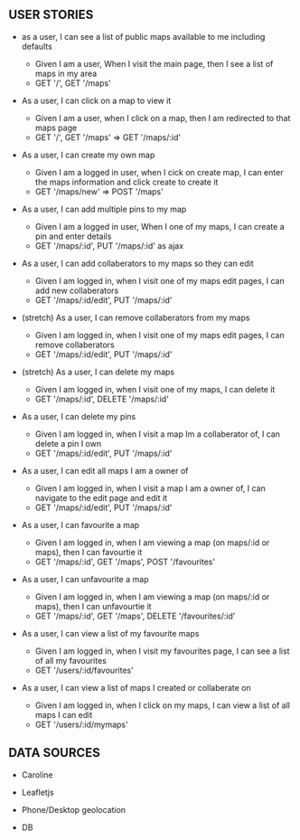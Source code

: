 ## USER STORIES

* as a user, I can see a list of public maps available to me including defaults
  * Given I am a user, When I visit the main page, then I see a list of maps in my area
  * GET '/', GET '/maps'

* As a user, I can click on a map to view it
  * Given I am a user, when I click on a map, then I am redirected to that maps page
  * GET '/', GET '/maps' =>  GET '/maps/:id'

* As a user, I can create my own map
  * Given I am a logged in user, when I cick on create map, I can enter the maps information and click create to create it
  * GET '/maps/new' => POST '/maps'

* As a user, I can add multiple pins to my map
  * Given I am a logged in user, When I one of my maps, I can create a pin and enter details
  * GET '/maps/:id', PUT '/maps/:id' as ajax

* As a user, I can add collaberators to my maps so they can edit
  * Given I am logged in, when I visit one of my maps edit pages, I can add new collaberators
  * GET '/maps/:id/edit', PUT '/maps/:id'

* (stretch) As a user, I can remove collaberators from my maps
  * Given I am logged in, when I visit one of my maps edit pages, I can remove collaberators
  * GET '/maps/:id/edit', PUT '/maps/:id'

* (stretch) As a user, I can delete my maps 
  * Given I am logged in, when I visit one of my maps, I can delete it
  * GET '/maps/:id', DELETE '/maps/:id'

* As a user, I can delete my pins
  * Given I am logged in, when I visit a map Im a collaberator of, I can delete a pin I own
  * GET '/maps/:id/edit', PUT '/maps/:id'

* As a user, I can edit all maps I am a owner of
  * Given I am logged in, when I visit a map I am a owner of, I can navigate to the edit page and edit it 
  * GET '/maps/:id/edit', PUT '/maps/:id'

* As a user, I can favourite a map
  * Given I am logged in, when I am viewing a map (on maps/:id or maps), then I can favourtie it
  * GET '/maps/:id', GET '/maps', POST '/favourites'

* As a user, I can unfavourite a map
  * Given I am logged in, when I am viewing a map (on maps/:id or maps), then I can unfavourtie it
  * GET '/maps/:id', GET '/maps', DELETE '/favourites/:id'

* As a user, I can view a list of my favourite maps
  * Given I am logged in, when I visit my favourites page, I can see a list of all my favourites
  * GET '/users/:id/favourites'

* As a user, I can view a list of maps I created or collaberate on
  * Given I am logged in, when I click on my maps, I can view a list of all maps I can edit
  * GET '/users/:id/mymaps'

## DATA SOURCES

* Caroline 

* Leafletjs

* Phone/Desktop geolocation

* DB



